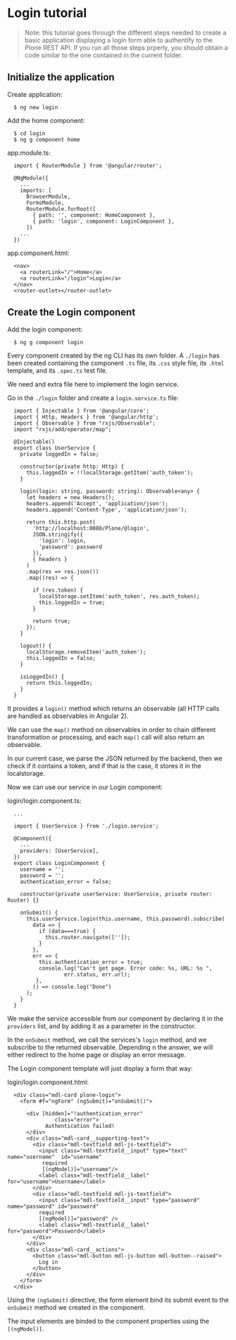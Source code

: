 # Login tutorial

> Note: this tutorial goes through the different steps needed to create a basic application displaying a login form able to authentify to the Plone REST API. If you run all those steps prperly, you should obtain a code similar to the one contained in the current folder.

## Initialize the application

Create application:
```
  $ ng new login
```

Add the home component:
```
  $ cd login
  $ ng g component home
```

app.module.ts:

```
  import { RouterModule } from '@angular/router';

  @NgModule({
    ...
    imports: [
      BrowserModule,
      FormsModule,
      RouterModule.forRoot([
        { path: '', component: HomeComponent },
        { path: 'login', component: LoginComponent },
      ])
    ...
  })
```

app.component.html:
```
  <nav>
    <a routerLink="/">Home</a>
    <a routerLink="/login">Login</a>
  </nav>
  <router-outlet></router-outlet>
```

## Create the Login component

Add the login component:
```
  $ ng g component login
```

Every component created by the ng CLI has its own folder.
A `./login` has been created containing the component `.ts` file, its `.css` style file, its `.html` template, and its `.spec.ts` test file.

We need and extra file here to implement the login service.

Go in the `./login` folder and create a `login.service.ts` file:

```
  import { Injectable } from '@angular/core';
  import { Http, Headers } from '@angular/http';
  import { Observable } from "rxjs/Observable";
  import "rxjs/add/operator/map";

  @Injectable()
  export class UserService {
    private loggedIn = false;

    constructor(private http: Http) {
      this.loggedIn = !!localStorage.getItem('auth_token');
    }

    login(login: string, password: string): Observable<any> {
      let headers = new Headers();
      headers.append('Accept', 'application/json');
      headers.append('Content-Type', 'application/json');

      return this.http.post(
        'http://localhost:8080/Plone/@login',
        JSON.stringify({
          'login': login,
          'password': password
        }),
        { headers }
      )
      .map(res => res.json())
      .map((res) => {
   
        if (res.token) {
          localStorage.setItem('auth_token', res.auth_token);
          this.loggedIn = true;
        }

        return true;
      });
    }

    logout() {
      localStorage.removeItem('auth_token');
      this.loggedIn = false;
    }

    isLoggedIn() {
      return this.loggedIn;
    }
  }
```

It provides a `login()` method which returns an observable (all HTTP calls are handled as observables in Angular 2).

We can use the `map()` method on observables in order to chain different transformation or processing, and each `map()` call will also return an observable.

In our current case, we parse the JSON returned by the backend, then we check if it contains a token, and if that is the case, it stores it in the localstorage.

Now we can use our service in our Login component:

login/login.component.ts:
```
  ...

  import { UserService } from './login.service';

  @Component({
    ...
    providers: [UserService],
  })
  export class LoginComponent {
    username = '';
    password = '';
    authentication_error = false;

    constructor(private userService: UserService, private router: Router) {}

    onSubmit() {
      this.userService.login(this.username, this.password).subscribe(
        data => {
          if (data===true) {
            this.router.navigate(['']);
          }
        },
        err => {
          this.authentication_error = true;
          console.log("Can't get page. Error code: %s, URL: %s ",
                  err.status, err.url);
         },
        () => console.log("Done")
      );
    }
  }
```

We make the service accessible from our component by declaring it in the `providers` list, and by adding it as a parameter in the constructor.

In the `onSubmit` method, we call the services's `login` method, and we subscribe to the returned observable. Depending n the answer, we will either redirect to the home page or display an error message.

The Login component template will just display a form that way:

login/login.component.html:
```
  <div class="mdl-card plone-login">
    <form #f="ngForm" (ngSubmit)="onSubmit()">

      <div [hidden]="!authentication_error" 
               class="error">
            Authentication failed!
      </div>
      <div class="mdl-card__supporting-text">
        <div class="mdl-textfield mdl-js-textfield">
          <input class="mdl-textfield__input" type="text" name="username"  id="username" 
           required  
           [(ngModel)]="username"/>
          <label class="mdl-textfield__label" for="username">Username</label>
        </div>
        <div class="mdl-textfield mdl-js-textfield">
          <input class="mdl-textfield__input" type="password" name="password" id="password"
          required
          [(ngModel)]="password" />
          <label class="mdl-textfield__label" for="password">Password</label>
        </div>
      </div>
      <div class="mdl-card__actions">
        <button class="mdl-button mdl-js-button mdl-button--raised">
          Log in
        </button>
      </div>
    </form>
  </div>
```

Using the `(ngSubmit)` directive, the form element bind its submit event to the `onSubmit` method we created in the component.

The input elements are binded to the component properties using the `[(ngModel)]`.